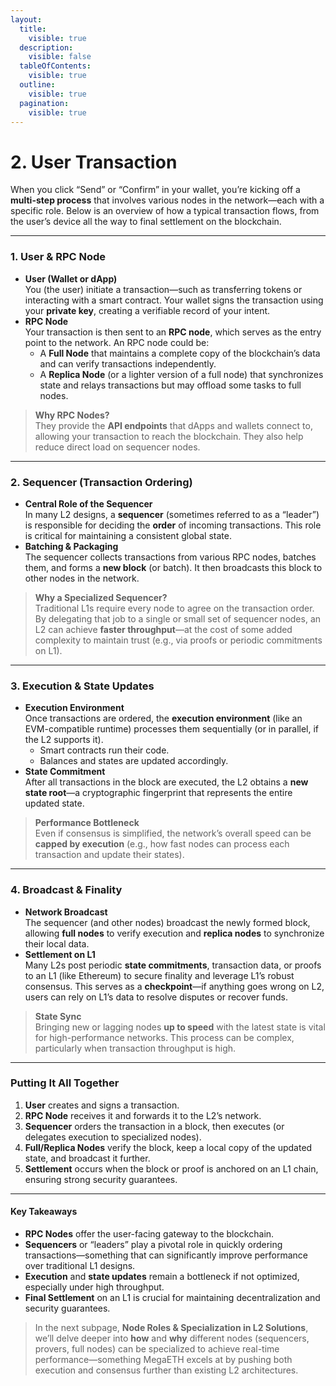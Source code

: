 ```yaml
---
layout:
  title:
    visible: true
  description:
    visible: false
  tableOfContents:
    visible: true
  outline:
    visible: true
  pagination:
    visible: true
---
```


# 2. User Transaction

When you click “Send” or “Confirm” in your wallet, you’re kicking off a **multi-step process** that involves various nodes in the network—each with a specific role. Below is an overview of how a typical transaction flows, from the user’s device all the way to final settlement on the blockchain.

***

### 1. User & RPC Node

* **User (Wallet or dApp)**\
  You (the user) initiate a transaction—such as transferring tokens or interacting with a smart contract. Your wallet signs the transaction using your **private key**, creating a verifiable record of your intent.
* **RPC Node**\
  Your transaction is then sent to an **RPC node**, which serves as the entry point to the network. An RPC node could be:
  * A **Full Node** that maintains a complete copy of the blockchain’s data and can verify transactions independently.
  * A **Replica Node** (or a lighter version of a full node) that synchronizes state and relays transactions but may offload some tasks to full nodes.

> **Why RPC Nodes?**\
> They provide the **API endpoints** that dApps and wallets connect to, allowing your transaction to reach the blockchain. They also help reduce direct load on sequencer nodes.

***

### 2. Sequencer (Transaction Ordering)

* **Central Role of the Sequencer**\
  In many L2 designs, a **sequencer** (sometimes referred to as a “leader”) is responsible for deciding the **order** of incoming transactions. This role is critical for maintaining a consistent global state.
* **Batching & Packaging**\
  The sequencer collects transactions from various RPC nodes, batches them, and forms a **new block** (or batch). It then broadcasts this block to other nodes in the network.

> **Why a Specialized Sequencer?**\
> Traditional L1s require every node to agree on the transaction order. By delegating that job to a single or small set of sequencer nodes, an L2 can achieve **faster throughput**—at the cost of some added complexity to maintain trust (e.g., via proofs or periodic commitments on L1).

***

### 3. Execution & State Updates

* **Execution Environment**\
  Once transactions are ordered, the **execution environment** (like an EVM-compatible runtime) processes them sequentially (or in parallel, if the L2 supports it).
  * Smart contracts run their code.
  * Balances and states are updated accordingly.
* **State Commitment**\
  After all transactions in the block are executed, the L2 obtains a **new state root**—a cryptographic fingerprint that represents the entire updated state.

> **Performance Bottleneck**\
> Even if consensus is simplified, the network’s overall speed can be **capped by execution** (e.g., how fast nodes can process each transaction and update their states).

***

### 4. Broadcast & Finality

* **Network Broadcast**\
  The sequencer (and other nodes) broadcast the newly formed block, allowing **full nodes** to verify execution and **replica nodes** to synchronize their local data.
* **Settlement on L1**\
  Many L2s post periodic **state commitments**, transaction data, or proofs to an L1 (like Ethereum) to secure finality and leverage L1’s robust consensus. This serves as a **checkpoint**—if anything goes wrong on L2, users can rely on L1’s data to resolve disputes or recover funds.

> **State Sync**\
> Bringing new or lagging nodes **up to speed** with the latest state is vital for high-performance networks. This process can be complex, particularly when transaction throughput is high.

***

### Putting It All Together

1. **User** creates and signs a transaction.
2. **RPC Node** receives it and forwards it to the L2’s network.
3. **Sequencer** orders the transaction in a block, then executes (or delegates execution to specialized nodes).
4. **Full/Replica Nodes** verify the block, keep a local copy of the updated state, and broadcast it further.
5. **Settlement** occurs when the block or proof is anchored on an L1 chain, ensuring strong security guarantees.

***

#### Key Takeaways

* **RPC Nodes** offer the user-facing gateway to the blockchain.
* **Sequencers** or “leaders” play a pivotal role in quickly ordering transactions—something that can significantly improve performance over traditional L1 designs.
* **Execution** and **state updates** remain a bottleneck if not optimized, especially under high throughput.
* **Final Settlement** on an L1 is crucial for maintaining decentralization and security guarantees.

> In the next subpage, **Node Roles & Specialization in L2 Solutions**, we’ll delve deeper into **how** and **why** different nodes (sequencers, provers, full nodes) can be specialized to achieve real-time performance—something MegaETH excels at by pushing both execution and consensus further than existing L2 architectures.
